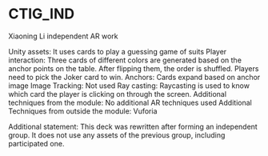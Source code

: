 # CTIG_IND
Xiaoning Li independent AR work

Unity assets: It uses cards to play a guessing game of suits
Player interaction: Three cards of different colors are generated based on the anchor points on the table. After flipping them, the order is shuffled. Players need to pick the Joker card to win.
Anchors: Cards expand based on anchor image
Image Tracking: Not used
Ray casting: Raycasting is used to know which card the player is clicking on through the screen.
Additional techniques from the module: No additional AR techniques used
Additional Techniques from outside the module: Vuforia


Additional statement: This deck was rewritten after forming an independent group. It does not use any assets of the previous group, including participated one.
